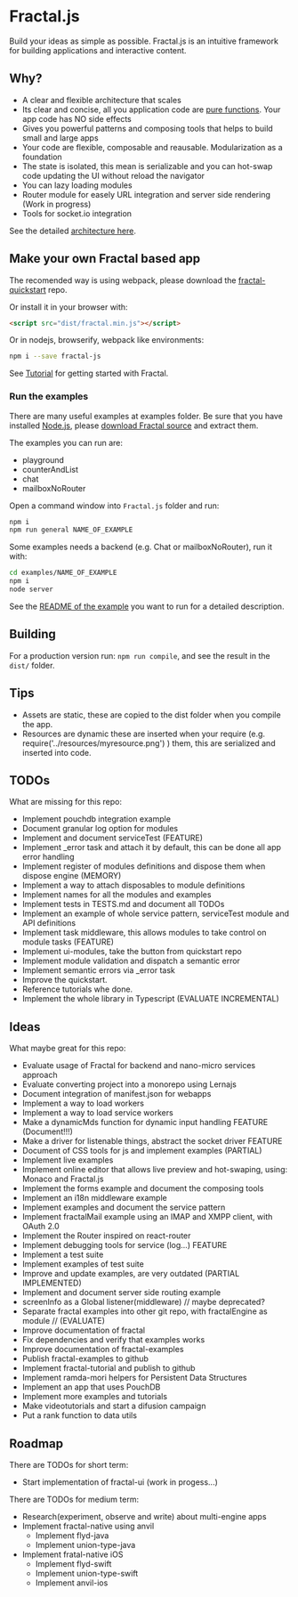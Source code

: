 # Fractal.js

Build your ideas as simple as possible. Fractal.js is an intuitive framework for building applications and interactive content.

## Why?

- A clear and flexible architecture that scales
- Its clear and concise, all you application code are [pure functions](https://en.wikipedia.org/wiki/Pure_function). Your app code has NO side effects
- Gives you powerful patterns and composing tools that helps to build small and large apps
- Your code are flexible, composable and reausable. Modularization as a foundation
- The state is isolated, this mean is serializable and you can hot-swap code updating the UI without reload the navigator
- You can lazy loading modules
- Router module for easely URL integration and server side rendering (Work in progress)
- Tools for socket.io integration

See the detailed [architecture here](https://github.com/fractalPlatform/Fractal.js/blob/master/docs/ARCHITECTURE.md).

## Make your own Fractal based app

The recomended way is using webpack, please download the [fractal-quickstart](https://github.com/fractalPlatform/Fractal.js-quickstart) repo.

Or install it in your browser with:

```html
<script src="dist/fractal.min.js"></script>
```

Or in nodejs, browserify, webpack like environments:

```bash
npm i --save fractal-js
```

See [Tutorial](https://github.com/fractalPlatform/Fractal.js/blob/master/docs/tutorials/tutorial.md) for getting started with Fractal.

### Run the examples

There are many useful examples at examples folder. Be sure that you have installed [Node.js](https://nodejs.org/en/), please [download Fractal source](https://github.com/fractalPlatform/Fractal.js/archive/master.zip) and extract them.

The examples you can run are:

- playground
- counterAndList
- chat
- mailboxNoRouter

Open a command window into `Fractal.js` folder and run:

```bash
npm i
npm run general NAME_OF_EXAMPLE
```

Some examples needs a backend (e.g. Chat or mailboxNoRouter), run it with:

```bash
cd examples/NAME_OF_EXAMPLE
npm i
node server
```

See the [README of the example](https://github.com/fractalPlatform/Fractal.js/tree/master/examples) you want to run for a detailed description.

## Building

For a production version run: `npm run compile`, and see the result in the `dist/` folder.

## Tips

- Assets are static, these are copied to the dist folder when you compile the app.
- Resources are dynamic these are inserted when your require (e.g. require('../resources/myresource.png') ) them, this are serialized and inserted into code.

## TODOs

What are missing for this repo:

- Implement pouchdb integration example
- Document granular log option for modules
- Implement and document serviceTest (FEATURE)
- Implement _error task and attach it by default, this can be done all app error handling
- Implement register of modules definitions and dispose them when dispose engine (MEMORY)
- Implement a way to attach disposables to module definitions
- Implement names for all the modules and examples
- Implement tests in TESTS.md and document all TODOs
- Implement an example of whole service pattern, serviceTest module and API definitions
- Implement task middleware, this allows modules to take control on module tasks (FEATURE)
- Implement ui-modules, take the button from quickstart repo
- Implement module validation and dispatch a semantic error
- Implement semantic errors via _error task
- Improve the quickstart.
- Reference tutorials whe done.
- Implement the whole library in Typescript (EVALUATE INCREMENTAL)

## Ideas

What maybe great for this repo:

- Evaluate usage of Fractal for backend and nano-micro services approach
- Evaluate converting project into a monorepo using Lernajs
- Document integration of manifest.json for webapps
- Implement a way to load workers
- Implement a way to load service workers
- Make a dynamicMds function for dynamic input handling FEATURE (Document!!!)
- Make a driver for listenable things, abstract the socket driver FEATURE
- Document of CSS tools for js and implement examples (PARTIAL)
- Implement live examples
- Implement online editor that allows live preview and hot-swaping, using: Monaco and Fractal.js
- Implement the forms example and document the composing tools
- Implement an i18n middleware example
- Implement examples and document the service pattern
- Implement fractalMail example using an IMAP and XMPP client, with OAuth 2.0
- Implement the Router inspired on react-router
- Implement debugging tools for service (log...) FEATURE
- Implement a test suite
- Implement examples of test suite
- Improve and update examples, are very outdated (PARTIAL IMPLEMENTED)
- Implement and document server side routing example
- screenInfo as a Global listener(middleware) // maybe deprecated?
- Separate fractal examples into other git repo, with fractalEngine as module // (EVALUATE)
- Improve documentation of fractal
- Fix dependencies and verify that examples works
- Improve documentation of fractal-examples
- Publish fractal-examples to github
- Implement fractal-tutorial and publish to github
- Implement ramda-mori helpers for Persistent Data Structures
- Implement an app that uses PouchDB
- Implement more examples and tutorials
- Make videotutorials and start a difusion campaign
- Put a rank function to data utils

## Roadmap

There are TODOs for short term:

- Start implementation of fractal-ui (work in progess...)

There are TODOs for medium term:

- Research(experiment, observe and write) about multi-engine apps
- Implement fractal-native using anvil
  - Implement flyd-java
  - Implement union-type-java
- Implement fratal-native iOS
  - Implement flyd-swift
  - Implement union-type-swift
  - Implement anvil-ios
